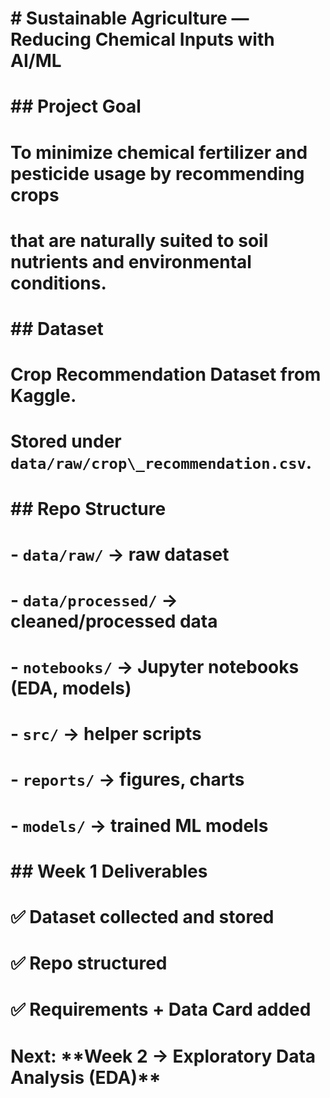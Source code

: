 # \# Sustainable Agriculture — Reducing Chemical Inputs with AI/ML

# 

# \## Project Goal

# To minimize chemical fertilizer and pesticide usage by recommending crops

# that are naturally suited to soil nutrients and environmental conditions.

# 

# \## Dataset

# Crop Recommendation Dataset from Kaggle.  

# Stored under `data/raw/crop\_recommendation.csv`.

# 

# \## Repo Structure

# \- `data/raw/` → raw dataset

# \- `data/processed/` → cleaned/processed data

# \- `notebooks/` → Jupyter notebooks (EDA, models)

# \- `src/` → helper scripts

# \- `reports/` → figures, charts

# \- `models/` → trained ML models

# 

# \## Week 1 Deliverables

# ✅ Dataset collected and stored  

# ✅ Repo structured  

# ✅ Requirements + Data Card added  

# 

# Next: \*\*Week 2 → Exploratory Data Analysis (EDA)\*\*



